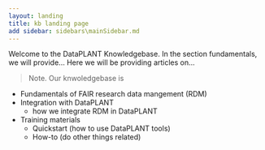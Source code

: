 ```yaml
---
layout: landing
title: kb landing page
add sidebar: sidebars\mainSidebar.md
---
```


Welcome to the DataPLANT Knowledgebase.
In the section fundamentals, we will provide...
Here we will be providing articles on...



> Note. Our knwoledgebase is 

- Fundamentals of FAIR research data mangement (RDM)
- Integration with DataPLANT
  - how we integrate RDM in DataPLANT
- Training materials
  - Quickstart (how to use DataPLANT tools)
  - How-to (do other things related)

